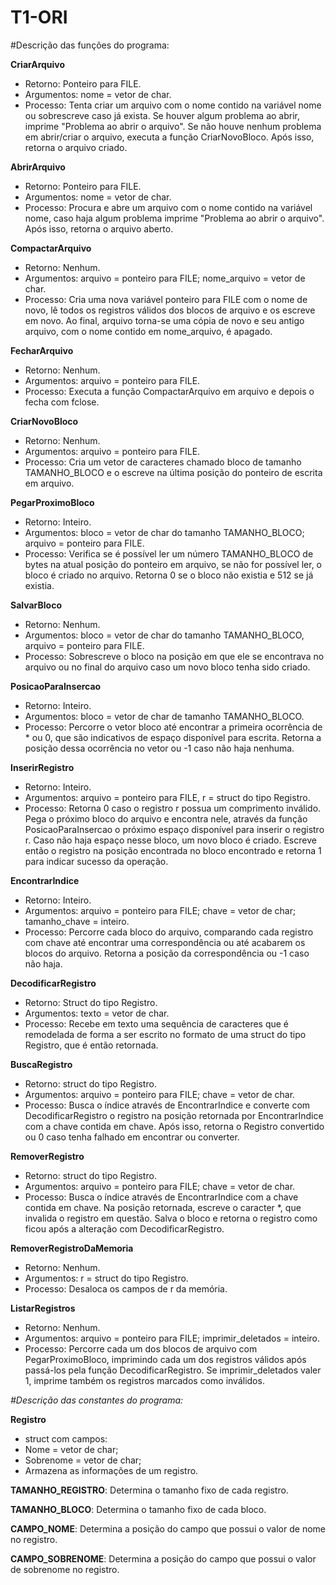 
# T1-ORI

#Descrição das funções do programa:


**CriarArquivo**
- Retorno: Ponteiro para FILE.
- Argumentos: nome = vetor de char.
- Processo: Tenta criar um arquivo com o nome contido na variável nome ou sobrescreve caso já exista. Se houver algum problema ao abrir, imprime "Problema ao abrir o arquivo". Se não houve nenhum problema em abrir/criar o arquivo, executa a função CriarNovoBloco. Após isso, retorna o arquivo criado.

**AbrirArquivo**
- Retorno: Ponteiro para FILE.
- Argumentos: nome = vetor de char.
- Processo: Procura e abre um arquivo com o nome contido na variável nome, caso haja algum problema imprime "Problema ao abrir o arquivo". Após isso, retorna o arquivo aberto.

**CompactarArquivo**
- Retorno: Nenhum.
- Argumentos: arquivo = ponteiro para FILE; nome_arquivo = vetor de char.
- Processo: Cria uma nova variável ponteiro para FILE com o nome de novo, lê todos os registros válidos dos blocos de arquivo e os escreve em novo. Ao final, arquivo torna-se uma cópia de novo e seu antigo arquivo, com o nome contido em nome_arquivo, é apagado.

**FecharArquivo**
- Retorno: Nenhum.
- Argumentos: arquivo = ponteiro para FILE.
- Processo: Executa a função CompactarArquivo em arquivo e depois o fecha com fclose.

**CriarNovoBloco**
- Retorno: Nenhum.
- Argumentos: arquivo = ponteiro para FILE.
- Processo: Cria um vetor de caracteres chamado bloco de tamanho TAMANHO_BLOCO e o escreve na última posição do ponteiro de escrita em arquivo.

**PegarProximoBloco**
- Retorno: Inteiro.
- Argumentos: bloco = vetor de char do tamanho TAMANHO_BLOCO; arquivo =  ponteiro para FILE.
- Processo: Verifica se é possível ler um número TAMANHO_BLOCO de bytes na atual posição do ponteiro em arquivo, se não for possível ler, o bloco é criado no arquivo. Retorna 0 se o bloco não existia e 512 se já existia.

**SalvarBloco**
- Retorno: Nenhum.
- Argumentos: bloco = vetor de char do tamanho TAMANHO_BLOCO, arquivo = ponteiro para FILE.
- Processo: Sobrescreve o bloco na posição em que ele se encontrava no arquivo ou no final do arquivo caso um novo bloco tenha sido criado.

**PosicaoParaInsercao**
- Retorno: Inteiro.
- Argumentos: bloco = vetor de char de tamanho TAMANHO_BLOCO.
- Processo: Percorre o vetor bloco até encontrar a primeira ocorrência de * ou 0, que são indicativos de espaço disponível para escrita. Retorna a posição dessa ocorrência no vetor ou -1 caso não haja nenhuma.

**InserirRegistro**
- Retorno: Inteiro.
- Argumentos: arquivo = ponteiro para FILE, r = struct do tipo Registro.
- Processo: Retorna 0 caso o registro r possua um comprimento inválido. Pega o próximo bloco do arquivo e encontra nele, através da função PosicaoParaInsercao o próximo espaço disponível para inserir o registro r. Caso não haja espaço nesse bloco, um novo bloco é criado. Escreve então o registro na posição encontrada no bloco encontrado e retorna 1 para indicar sucesso da operação.

**EncontrarIndice**
- Retorno: Inteiro.
- Argumentos: arquivo = ponteiro para FILE; chave = vetor de char; tamanho_chave = inteiro. 
- Processo: Percorre cada bloco do arquivo, comparando cada registro com chave até encontrar uma correspondência ou até acabarem os blocos do arquivo. Retorna a posição da correspondência ou -1 caso não haja.

**DecodificarRegistro**
- Retorno: Struct do tipo Registro.
- Argumentos: texto = vetor de char.
- Processo: Recebe em texto uma sequência de caracteres que é remodelada de forma a ser escrito no formato de uma struct do tipo Registro, que é então retornada.

**BuscaRegistro**
- Retorno: struct do tipo Registro.
- Argumentos: arquivo = ponteiro para FILE; chave = vetor de char.
- Processo: Busca o índice através de EncontrarIndice e converte com DecodificarRegistro o registro na posição retornada por EncontrarIndice com a chave contida em chave. Após isso, retorna o Registro convertido ou 0 caso tenha falhado em encontrar ou converter.


**RemoverRegistro**
- Retorno: struct do tipo Registro.
- Argumentos: arquivo = ponteiro para FILE; chave = vetor de char.
- Processo: Busca o índice através de EncontrarIndice com a chave contida em chave. Na posição retornada, escreve o caracter *, que invalida o registro em questão. Salva o bloco e retorna o registro como ficou após a alteração com DecodificarRegistro.

**RemoverRegistroDaMemoria**
- Retorno: Nenhum. 
- Argumentos: r = struct do tipo Registro.
- Processo: Desaloca os campos de r da memória.

**ListarRegistros**
- Retorno: Nenhum.
- Argumentos: arquivo = ponteiro para FILE; imprimir_deletados = inteiro.
- Processo: Percorre cada um dos blocos de arquivo com PegarProximoBloco, imprimindo cada um dos registros válidos após passá-los pela função DecodificarRegistro. Se imprimir_deletados valer 1, imprime também os registros marcados como inválidos.


*#Descrição das constantes do programa:*

**Registro**
- struct com campos:
- Nome = vetor de char;
- Sobrenome = vetor de char;
- Armazena as informações de um registro.

**TAMANHO_REGISTRO**:
Determina o tamanho fixo de cada registro.

**TAMANHO_BLOCO**:
Determina o tamanho fixo de cada bloco.

**CAMPO_NOME**:
Determina a posição do campo que possui o valor de nome no registro.

**CAMPO_SOBRENOME**:
Determina a posição do campo que possui o valor de sobrenome no registro.


